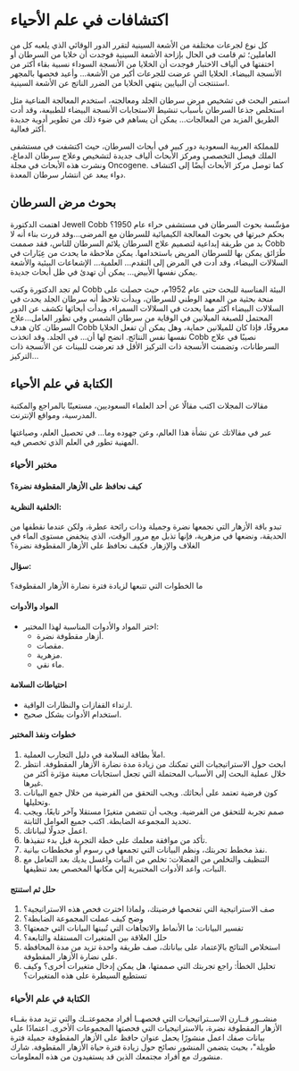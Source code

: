 # اكتشافات في علم الأحياء

كل نوع لجرعات مختلفة من الأشعة السينية لتقرر الدور الوقائي الذي يلعبه كل من العاملين؛ ثم قامت في الحال بإزاحة الأشعة السينية فوجدت أن خلايا من السرطان أو اختفتها في ألياف الاختبار فوجدت أن الخلايا من الأنسجة السوداء نسبية بقاء أكثر من الأنسجة البيضاء. الخلايا التي عرضت للجرعات أكبر من الأشعة... وأعيد فحصها بالمجهر استنتجت أن البيايين ينتهي الخلايا من الضرر الناتج عن الأشعة السينية.

استمر البحث في تشخيص مرض سرطان الجلد ومعالجته، استخدم المعالجة المناعية مثل استخلص جذعا السرطان بأسباب تنشيط الاستجابات الأنسجة البيضاء للطبيعة، وقد أدت الطريق المزيد من المعالجات... يمكن أن يساهم في ضوء ذلك من تطوير أدوية جديدة أكثر فعالية.

للمملكة العربية السعودية دور كبير في أبحاث السرطان، حيث اكتشفت في مستشفى الملك فيصل التخصصي ومركز الأبحاث ألياف جديدة لتشخيص وعلاج سرطان الدماغ، ونشرت هذه الأبحاث في مجلة Oncogene. كما توصل مركز الأبحاث أيضًا إلى اكتشاف دواء يبعد عن انتشار سرطان المعدة.

## بحوث مرض السرطان

اهتمت الدكتورة Jewell Cobb مؤسِّسة بحوث السرطان في مستشفى حراء عام 1950؟ بحكم خبرتها في بحوث المعالجة الكيميائية للسرطان مع المرضى...وقد قررت بناء أنه لا بد من طريقة إبداعية لتصميم علاج السرطان يلائم السرطان للناس، فقد صممت Cobb طَرَائق يمكن بها للسرطان المريض باستخدامها. يمكن ملاحظة ما يحدث من عِبَارات في السلالات البيضاء، وقد أدت في المرض إلى التقدم... العلمية... الإشعاعات البيئية والأشعة يمكن نفسها الأبيض... يمكن أن تهدئ في ظل أبحاث جديدة.

لم تجد الدكتورة وكتب Cobb البيئة المناسبة للبحث حتى عام 1952م، حيث حصلت على منحة بحثية من المعهد الوطني للسرطان، وبدأت تلاحظ أنه سرطان الجلد يحدث في السلالات البيضاء أكثر مما يحدث في السلالات السمراء، وبدأت أبحاثها تكشف عن الدور المحتمل للصبغة الميلانين في الوقاية من سرطان الشمس وفي تطور العامل...علاج السرطان. كان هدف Cobb معروفًا، فإذا كان للميلانين حماية، وهل يمكن أن تفعل الخلايا نفسها نفس النتائج. اتضح لها أن... في الجلد. وقد اتخذت Cobb نصيبًا في علاج السرطانات، وتضمنت الأنسجة ذات التركيز الأقل قد تعرضت للبينات عن الأنسجة ذات التركيز...

## الكتابة في علم الأحياء

مقالات المجلات
اكتب مقالًا عن أحد العلماء السعوديين، مستعينًا بالمراجع والمكتبة المدرسية، ومواقع الإنترنت.

عبر في مقالاتك عن نشأة هذا العالم، وعن جهوده وما... في تحصيل العلم، وصياغتها المهنية تطور في العلم الذي تخصص فيه.

### مختبر الأحياء

#### كيف نحافظ على الأزهار المقطوفة نضرة؟

#### الخلفية النظرية:

تبدو باقة الأزهار التي نجمعها نضرة وجميلة وذات رائحة عطرة، ولكن عندما نقطفها من الحديقة، ونضعها في مزهرية، فإنها تذبل مع مرور الوقت، الذي ينخفض مستوى الماء في الغلاف والإزهار. فكيف نحافظ على الأزهار المقطوفة نضرة؟

#### سؤال:

ما الخطوات التي تتبعها لزيادة فترة نضارة الأزهار المقطوفة؟

#### المواد والأدوات

- اختر المواد والأدوات المناسبة لهذا المختبر:
  - أزهار مقطوفة نضرة.
  - مقصات.
  - مزهرية.
  - ماء نقي.

#### احتياطات السلامة

- ارتداء القفازات والنظارات الواقية.
- استخدام الأدوات بشكل صحيح.

#### خطوات ونفذ المختبر

1. املأ بطاقة السلامة في دليل التجارب العملية.
2. ابحث حول الاستراتيجيات التي تمكنك من زيادة مدة نضارة الأزهار المقطوفة. انتظر خلال عملية البحث إلى الأسباب المحتملة التي تجعل استجابات معينة مؤثرة أكثر من غيرها.
3. كون فرضية تعتمد على أبحاثك. ويجب التحقق من الفرضية من خلال جمع البيانات وتحليلها.
4. صمم تجربة للتحقق من الفرضية. ويجب أن تتضمن متغيرًا مستقلا وآخر تابعًا، ويجب تحديد المجموعة الضابطة. اكتب جميع العوامل الثابتة.
5. اعمل جدولًا لبياناتك.
6. تأكد من موافقة معلمك على خطة التجربة قبل بدء تنفيذها.
7. نفذ مخطط تجربتك، ونظم البيانات التي تجمعها في رسوم أو مخططات بيانية.
8. التنظيف والتخلص من الفضلات: تخلص من النبات واغسل يديك بعد التعامل مع النبات، واعد الأدوات المختبرية إلي مكانها المخصص بعد تنظيفها.

#### حلل ثم استنتج

1. صف الاستراتيجية التي تفحصها فرضيتك، ولماذا اخترت فحص هذه الاستراتيجية؟
2. وضح كيف عملت المجموعة الضابطة؟
3. تفسير البيانات: ما الأنماط والاتجاهات التي تُبينها البيانات التي جمعتها؟
4. حلل العلاقة بين المتغيرات المستقلة والتابعة؟
5. استخلاص النتائج بالإعتماد على بياناتك، صف طريقة واحدة تزيد من مدة المحافظة على نضارة الأزهار المقطوفة.
6. تحليل الخطأ: راجع تجربتك التي صممتها، هل
   يمكن إدخال متغيرات أخرى؟ وكيف تستطيع السيطرة
   على هذه المتغيرات؟

### الكتابة في علم الأحياء

منشــور ﻗــﺎرن اﻻﺳــﺘﺮاﺗﻴﺠﻴﺎت اﻟﺘﻲ ﻓﺤﺼﻬــﺎ أﻓﺮاد ﻣﺠﻤﻮﻋﺘــﻚ واﻟﺘﻲ ﺗﺰﻳﺪ ﻣﺪة ﺑﻘــﺎء اﻷزﻫﺎر اﻟﻤﻘﻄﻮﻓﺔ ﻧﻀﺮة، ﺑﺎﻻﺳﺘﺮاﺗﻴﺠﻴﺎت اﻟﺘﻲ ﻓﺤﺼﺘﻬﺎ اﻟﻤﺠﻤﻮﻋﺎت
اﻷﺧﺮى. اﻋﺘﻤﺎدًا ﻋﻠﻰ ﺑﻴﺎﻧﺎت ﺻﻔﻚ اﻋﻤﻞ منشورًا ﻳﺤﻤﻞ ﻋﻨﻮان ﺣﺎﻓﻆ ﻋﻠﻰ اﻷزﻫﺎر اﻟﻤﻘﻄﻮﻓﺔ ﺟﻤﻴﻠﺔ ﻓﺘﺮة ﻃﻮﻳﻠﺔ"، ﺑﺤﻴﺚ ﻳﺘﻀﻤﻦ اﻟﻤﻨﺸﻮر ﻧﺼﺎﺋﺢ ﺣﻮل زﻳﺎدة ﻓﺘﺮة ﺣﻴﺎة اﻷزﻫﺎر اﻟﻤﻘﻄﻮﻓﺔ. ﺷﺎرك ﻣﻨﺸﻮرك ﻣﻊ أﻓﺮاد ﻣﺠﺘﻤﻌﻚ اﻟﺬﻳﻦ ﻗﺪ ﻳﺴﺘﻔﻴﺪون ﻣﻦ ﻫﺬه اﻟﻤﻌﻠﻮﻣﺎت.

